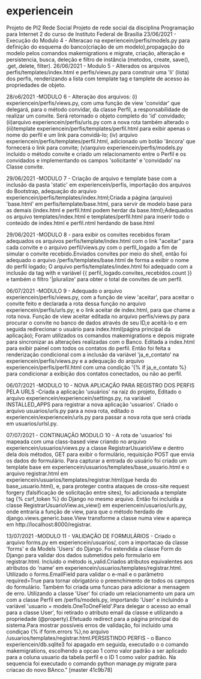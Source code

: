 # experiencein
Projeto de PI2 Rede Social
Projeto de rede social da disciplina Programação para Internet 2 do curso de Instituto Federal de Brasília 
23/06/2021 - Execução do Modulo 4  - Alteracao na experiencein/perfis/models.py para definição do esquema do banco(criação de um modelo),propagação do modelo pelos comandos makemigrations e migrate, criação, alteração e persistencia, busca, deleção e filtro de instância (metodos, create, save(), .get,.delete, filter).
26/06/2021 - Modulo 5 - Alterados os arquivos perfis/templates/index.html e perfis/views.py para construir uma 'li' (lista) dos perfis, renderizando a lista com template tag e tamplete de acesso às propriedades de objeto.

28/o6/2021 -MODULO 6 - Alteração dos arquivos: (i) experiencein/perfis/views.py, com uma função de view 'convidar' que delegará, para o método convidar, da classe Perfil, a responsabilidade de realizar um convite. Será retornado o objeto completo do 'id' convidado; (ii)arquivo experiencein/perfis/urls.py com a nova rota também alterado o (iii)template experiencein/perfis/templates/perfil.html para exibir apenas o nome do perfil e um link para convidá-lo; (iv) arquivo  experiencein/perfis/templates/perfil.html, adicionado um botão 'âncora' que fornecerá o link para convite; (v)arquivo experiencein/perfis/models.py incluído o método convite e criado um relacionamento entre o Perfil e os convidados e implementando os campos 'solicitante' e 'convidado' na Classe convite.

29/06/2021 -MODULO 7 - Criação de arquivo e template base com a inclusão da pasta 'static' em experiencein/perfis, importação dos arquivos do Bootstrap, adequação do arquivo experiencein/perfis/templates/index.html;Criada a página (arquivo) 'base.html' em perfis/template/base.html, para servir de modelo base para as demais (index.html e perfil.html podem herdar da base.html);Adequados os arquivo templates/index.html  e templates/perfil.html para inserir todo o conteúdo de index.html e perfil.ntml  herdando de base.html

29/06/2021 -MODULO 8 - para exibir os convites recebidos foram adequados os arquivos perfis/template/index.html com o link "aceitar" para cada convite e o arquivo  perfil/views.py com o perfil_logado a fim de simular o convite recebido.Enviados convites por meio do shell, então foi adequado o arquivo /perfis/templates/base.html de forma a exibir o nome do perfil logado; O arquivo perfis/templates/index.html foi adequado com a inclusão da tag with e variável {{ perfil_logado.convites_recebidos.count }}  e também o filtro '|pluralize' para obter o total de convites de um perfil.

06/07/2021 -MODULO 9 - Adequado o arquivo experiencein/perfis/views.py, com a função de view 'aceitar', para aceitar o convite feito e declarada a rota dessa função no arquivo experiencein/perfis/urls.py; e  o link aceitar de index.html, para que chame a rota nova. Função de view aceitar editada no arquivo perfis/views.py para  procurar o convite no banco de dados através de seu ID,e  aceitá-lo e  em seguida redirecionar o usuário para index.html(página principal da aplicação); Foram utilizados os comandos makemigrations e depois migrate para sincronizar as alterações realizadas com o Banco. Editada a index.html para exibir painel com todos os contatos do perfil. Então foi feita a renderização condicional com a inclusão da variável  'ja_e_contato' na experiencein/perfis/views.py e a adequação do arquivo experiencein/perfis/perfil.html com uma condição '{% if ja_e_contato %} para condicionar a exibição dos contatos conectados, ou não ao perfil.

06/07/2021 -MODULO 10 - NOVA APLICAÇÃO PARA REGISTRO DOS PERFIS PELA URLS -Criada a aplicação 'usuários'  na raiz do projeto, Editado o arquivo experiencein/experiencein/settings.py, na variável INSTALLED_APPS para registrar a nova aplicação 'usuarios'. Criado o arquivo usuarios/urls.py para a nova rota, editado o experiencein/experiencein/urls.py para passar a nova rota que será criada em usuarios/urlsl.py.

07/07/2021 - CONTINUAÇÃO MODULO 10 - A rota de 'usuarios' foi mapeada com uma class-based view criando no arquivo experiencein/usuarios/views.py a classe  RegistrarUsuarioView e dentro dela dois métodos, GET para exibir o formulário, requisição POST que envia os dados do formulário.
Para capturar a entrada do usuário foi criado um template base em experiencein/usuarios/templates/base_usuario.html  e o arquivo registrar.html em experiencein/usuarios/templates/registrar.html(que herda do base_usuario.html), e, para proteger contra ataques de  cross-site request forgery (falsificação de solicitação entre sites), foi adicionada a template tag {% csrf_token %} do Django no mesmo arquivo.
Então foi incluída a classe RegistrarUsuarioView.as_view() em experiencein/usuarios/urls.py, onde entraria a função de view, para que o método herdado de django.views.generic.base.View transforme a classe numa view e apareça em http://localhost:8000/registrar.

13/07/2021 -MODULO 11 - VALIDAÇÃO DE FORMULÁRIOS - Criado o arquivo forms.py em  experiencein/usuarios/, com a importacao da classe 'forms' e da Models 'Users'  do Django. Foi estendida a classe Form do Django para  validar dos dados submetidos pelo formulario  em registrar.html. Incluido o método is_valid.Criados atributos equivalentes aos atributos do 'name'  em experiencein/usuarios/templates/registrar.html. Utilizado o forms.EmailField para validar o e-mail e o parâmetro required=True para tornar obrigatório o preenchimento de todos os campos do formulário. Também foi criada uma funcao para adicionar a mensagem de erro. Utilizando a classe 'User' foi criado um relacionamento um para um com a  classe Perfil em /perfis/models.py, importando  'User' e  incluindo  a variável 'usuario = models.OneToOneField'.Para delegar o acesso ao email para a classe User', foi retirado o atributo email da classe e utilizando a propriedade (@property).Efetuado redirect para a página principal do sistema.Para mostrar possíveis erros de validação, foi incluído uma condiçao {% if form.errors %},no arquivo /usuarios/templates/registrar.html.PERSISTINDO PERFIS - o Banco experiencein/db.sqlite3 foi apagado em 
seguida, executado o  o comando makemigrations, escolhendo a opcao 1 como  valor padrão a ser aplicado para a coluna usuario da tabela perfil e o ID 1  como valor padrão. Na sequencia foi executado o comando  python manage.py migrate para criacao do novo BAnco."
[master 41c9b78] 

